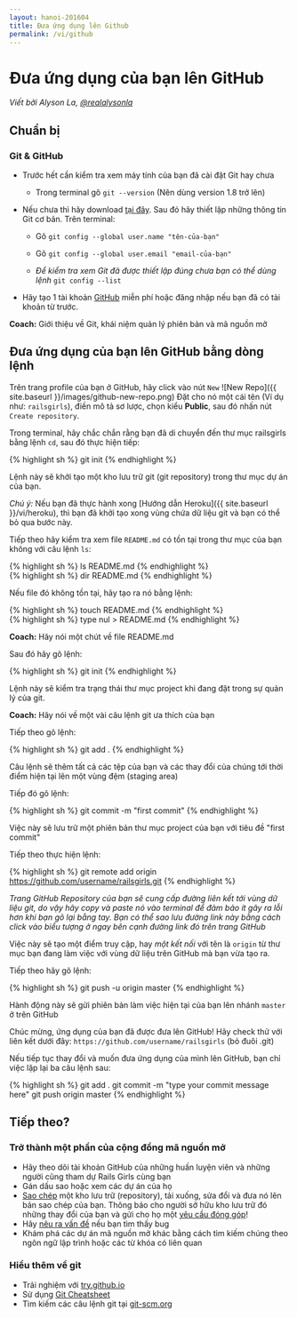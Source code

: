 ```yaml
---
layout: hanoi-201604
title: Đưa ứng dụng lên Github
permalink: /vi/github
---
```


# Đưa ứng dụng của bạn lên GitHub

*Viết bởi Alyson La, [@realalysonla](https://www.twitter.com/realalysonla)*

## Chuẩn bị

### Git & GitHub

* Trước hết cần kiểm tra xem máy tính của bạn đã cài đặt Git hay chưa
  * Trong terminal gõ  `git --version` (Nên dùng version 1.8 trở lên)

* Nếu chưa thì hãy download [tại đây](http://git-scm.com/downloads).
  Sau đó hãy thiết lập những thông tin Git cơ bản. Trên terminal:
  * Gõ `git config --global user.name "tên-của-bạn"`
  * Gõ `git config --global user.email "email-của-bạn"`

  * _Để kiểm tra xem Git đã được thiết lập đúng chưa bạn có thể dùng lệnh_ `git config --list`

* Hãy tạo 1 tài khoản [GitHub](https://github.com) miễn phí hoặc đăng nhập nếu bạn đã có tài khoản từ trước.

**Coach:** Giới thiệu về Git, khái niệm quản lý phiên bản và mã nguồn mở

## Đưa ứng dụng của bạn lên GitHub bằng dòng lệnh

Trên trang profile của bạn ở GitHub, hãy click vào nút `New` ![New Repo]({{ site.baseurl }}/images/github-new-repo.png) Đặt cho nó một cái tên  (Ví dụ như: `railsgirls`), điền mô tả sơ lược, chọn kiểu **Public**, sau đó nhấn nút `Create repository`.

Trong terminal, hãy chắc chắn rằng bạn đã di chuyển đến thư mục railsgirls bằng lệnh `cd`, sau đó thực hiện tiếp:

{% highlight sh %}
git init
{% endhighlight %}

Lệnh này sẽ khởi tạo một kho lưu trữ git (git repository) trong thư mục dự án của bạn.

*Chú ý:* Nếu bạn đã thực hành xong [Hướng dẫn Heroku]({{ site.baseurl }}/vi/heroku), thì bạn đã khởi tạo xong vùng chứa dữ liệu git và bạn có thể bỏ qua bước này.

Tiếp theo hãy kiểm tra xem file `README.md` có tồn tại trong thư mục của bạn không với câu lệnh `ls`:

<div class="os-specific">
  <div class="nix">
{% highlight sh %}
ls README.md
{% endhighlight %}
  </div>
  <div class="win">
{% highlight sh %}
dir README.md
{% endhighlight %}
  </div>
</div>

Nếu file đó không tồn tại, hãy tạo ra nó bằng lệnh:

<div class="os-specific">
  <div class="nix">
{% highlight sh %}
touch README.md
{% endhighlight %}
  </div>
  <div class="win">
{% highlight sh %}
type nul > README.md
{% endhighlight %}
  </div>
</div>

**Coach:** Hãy nói một chút về file README.md

Sau đó hãy gõ lệnh:

{% highlight sh %}
git init
{% endhighlight %}

Lệnh này sẽ kiểm tra trạng thái thư mục project khi đang đặt trong sự quản lý của git.

**Coach:** Hãy nói về một vài câu lệnh git ưa thích của bạn

Tiếp theo gõ lệnh:

{% highlight sh %}
git add .
{% endhighlight %}

Câu lệnh sẽ thêm tất cả các tệp của bạn và các thay đổi của chúng tới thời điểm hiện tại lên một vùng đệm (staging area)

Tiếp đó gõ lệnh:

{% highlight sh %}
git commit -m "first commit"
{% endhighlight %}

Việc này sẽ lưu trữ một phiên bản thư mục project của bạn với tiêu đề "first commit"

Tiếp theo thực hiện lệnh:

{% highlight sh %}
git remote add origin https://github.com/username/railsgirls.git
{% endhighlight %}

_Trang GitHub Repository của bạn sẽ cung cấp đường liên kết tới vùng dữ liệu git, do vậy hãy copy và paste nó vào terminal để đảm bảo ít gây ra lỗi hơn khi bạn gõ lại bằng tay. Bạn có thể sao lưu đường link này bằng cách click vào biểu tượng ở ngay bên cạnh đường link đó trên trang GitHub_

Việc này sẽ tạo một điểm truy cập, hay _một kết nối_ với tên là `origin` từ thư mục bạn đang làm việc với vùng dữ liệu trên GitHub mà bạn vừa tạo ra.

Tiếp theo hãy gõ lệnh:

{% highlight sh %}
git push -u origin master
{% endhighlight %}

Hành động này sẽ gửi phiên bản làm việc hiện tại của bạn lên nhánh `master` ở trên GitHub

Chúc mừng, ứng dụng của bạn đã được đưa lên GitHub! Hãy check thử với liên kết dưới đây: `https://github.com/username/railsgirls` (bỏ đuôi .git)

Nếu tiếp tục thay đổi và muốn đưa ứng dụng của mình lên GitHub, bạn chỉ việc lặp lại ba câu lệnh sau:

{% highlight sh %}
git add .
git commit -m "type your commit message here"
git push origin master
{% endhighlight %}

## Tiếp theo?

### Trở thành một phần của cộng đồng mã nguồn mở

 * Hãy theo dõi tài khoản GitHub của những huấn luyện viên và những người cũng tham dự Rails Girls cùng bạn
 * Gán dấu sao hoặc xem các dự án của họ
 * [Sao chép](https://help.github.com/articles/fork-a-repo) một kho lưu trữ (repository), tải xuống, sửa đổi và đưa nó lên bản sao chép của bạn. Thông báo cho người sở hữu kho lưu trữ đó những thay đổi của bạn và gửi cho họ một [yêu cầu đóng góp](https://help.github.com/articles/using-pull-requests)!
 * Hãy [nêu ra vấn đề](https://help.github.com/articles/creating-an-issue/) nếu bạn tìm thấy bug
 * Khám phá các dự án mã nguồn mở khác bằng cách tìm kiếm chúng theo ngôn ngữ lập trình hoặc các từ khóa có liên quan

### Hiểu thêm về git

 * Trải nghiệm với [try.github.io](http://try.github.io/)
 * Sử dụng [Git Cheatsheet](https://services.github.com/on-demand/downloads/github-git-cheat-sheet.pdf)
 * Tìm kiếm các câu lệnh git tại [git-scm.org](http://git-scm.com/)
